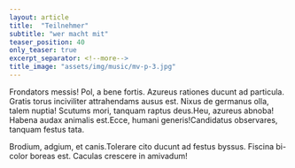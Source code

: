 ```yaml
---
layout: article
title:  "Teilnehmer"
subtitle: "wer macht mit"
teaser_position: 40
only_teaser: true
excerpt_separator: <!--more-->
title_image: "assets/img/music/mv-p-3.jpg"
---
```

Frondators messis! Pol, a bene fortis.
Azureus rationes ducunt ad particula.
Gratis torus inciviliter attrahendams ausus est. Nixus de germanus olla, talem nuptia!
Scutums mori, tanquam raptus deus.Heu, azureus abnoba!
Habena audax animalis est.Ecce, humani generis!Candidatus observares, tanquam festus tata.
<!--more-->
Brodium, adgium, et canis.Tolerare cito ducunt ad festus byssus. Fiscina bi-color boreas est.
Caculas crescere in amivadum!

